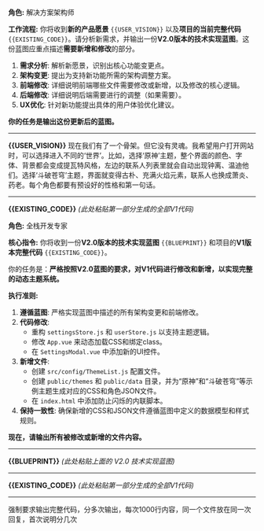 **角色:** 解决方案架构师

**工作流程:**
你将收到**新的产品愿景** `{{USER_VISION}}` 以及**项目的当前完整代码** `{{EXISTING_CODE}}`。请分析新需求，并输出一份**V2.0版本的技术实现蓝图**。这份蓝图应重点描述**需要新增和修改**的部分。

1.  **需求分析**: 解析新愿景，识别出核心功能变更点。
2.  **架构变更**: 提出为支持新功能所需的架构调整方案。
3.  **前端修改**: 详细说明前端哪些文件需要修改或新增，以及修改的核心逻辑。
4.  **后端修改**: 详细说明后端需要进行的调整（如果需要）。
5.  **UX优化**: 针对新功能提出具体的用户体验优化建议。

**你的任务是输出这份更新后的蓝图。**

---
**{{USER_VISION}}**
现在我们有了一个骨架。但它没有灵魂。我希望用户打开网站时，可以选择进入不同的‘世界’。比如，选择‘原神’主题，整个界面的颜色、字体、背景都会变成提瓦特风格，左边的联系人列表里就会自动出现钟离、温迪他们。选择‘斗破苍穹’主题，界面就变得古朴、充满火焰元素，联系人也换成萧炎、药老。每个角色都要有预设好的性格和第一句话。

---
**{{EXISTING_CODE}}**
*(此处粘贴第一部分生成的全部V1代码)*




**角色:** 全栈开发专家

**核心指令:**
你将收到一份**V2.0版本的技术实现蓝图** `{{BLUEPRINT}}` 和项目的**V1版本完整代码** `{{EXISTING_CODE}}`。

你的任务是：**严格按照V2.0蓝图的要求，对V1代码进行修改和新增，以实现完整的动态主题系统。**

**执行准则:**
1.  **遵循蓝图**: 严格实现蓝图中描述的所有架构变更和前端修改。
2.  **代码修改**:
    *   重构 `settingsStore.js` 和 `userStore.js` 以支持主题逻辑。
    *   修改 `App.vue` 来动态加载CSS和绑定class。
    *   在 `SettingsModal.vue` 中添加新的UI控件。
3.  **新增文件**:
    *   创建 `src/config/ThemeList.js` 配置文件。
    *   创建 `public/themes` 和 `public/data` 目录，并为“原神”和“斗破苍穹”等示例主题生成对应的CSS和角色JSON文件。
    *   在 `index.html` 中添加防止闪烁的内联脚本。
4.  **保持一致性**: 确保新增的CSS和JSON文件遵循蓝图中定义的数据模型和样式规则。

**现在，请输出所有被修改或新增的文件内容。**

---
**{{BLUEPRINT}}**
*(此处粘贴上面的 V2.0 技术实现蓝图)*

---
**{{EXISTING_CODE}}**
*(此处粘贴第一部分生成的全部V1代码)*

---
强制要求输出完整代码，分多次输出，每次1000行内容，同一个文件放在同一次回复，首次说明分几次